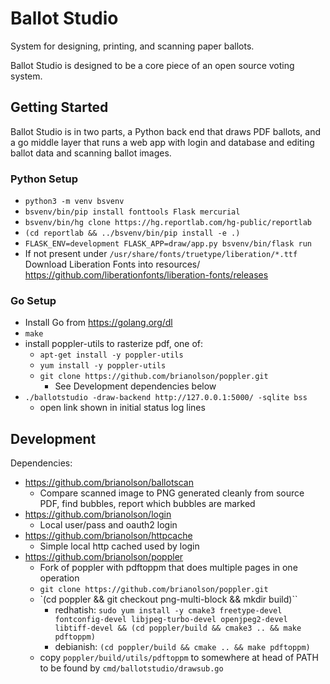 # Ballot Studio

System for designing, printing, and scanning paper ballots.

Ballot Studio is designed to be a core piece of an open source voting system.

## Getting Started

Ballot Studio is in two parts, a Python back end that draws PDF ballots, and a go middle layer that runs a web app with login and database and editing ballot data and scanning ballot images.

### Python Setup

* `python3 -m venv bsvenv`
* `bsvenv/bin/pip install fonttools Flask mercurial`
* `bsvenv/bin/hg clone https://hg.reportlab.com/hg-public/reportlab`
* `(cd reportlab && ../bsvenv/bin/pip install -e .)`
* `FLASK_ENV=development FLASK_APP=draw/app.py bsvenv/bin/flask run`
* If not present under `/usr/share/fonts/truetype/liberation/*.ttf` Download Liberation Fonts into resources/ https://github.com/liberationfonts/liberation-fonts/releases

### Go Setup

* Install Go from https://golang.org/dl
* `make`
* install poppler-utils to rasterize pdf, one of:
  * `apt-get install -y poppler-utils`
  * `yum install -y poppler-utils`
  * `git clone https://github.com/brianolson/poppler.git`
     * See Development dependencies below
* `./ballotstudio -draw-backend http://127.0.0.1:5000/ -sqlite bss`
  * open link shown in initial status log lines

## Development

Dependencies:

* https://github.com/brianolson/ballotscan
  * Compare scanned image to PNG generated cleanly from source PDF, find bubbles, report which bubbles are marked
* https://github.com/brianolson/login
  * Local user/pass and oauth2 login
* https://github.com/brianolson/httpcache
  * Simple local http cached used by login
* https://github.com/brianolson/poppler
  * Fork of poppler with pdftoppm that does multiple pages in one operation
  * `git clone https://github.com/brianolson/poppler.git`
  * `(cd poppler && git checkout png-multi-block && mkdir build)``
     * redhatish: `sudo yum install -y cmake3 freetype-devel fontconfig-devel libjpeg-turbo-devel openjpeg2-devel libtiff-devel && (cd poppler/build && cmake3 .. && make pdftoppm)`
     * debianish: `(cd poppler/build && cmake .. && make pdftoppm)`
  * copy `poppler/build/utils/pdftoppm` to somewhere at head of PATH to be found by `cmd/ballotstudio/drawsub.go`
